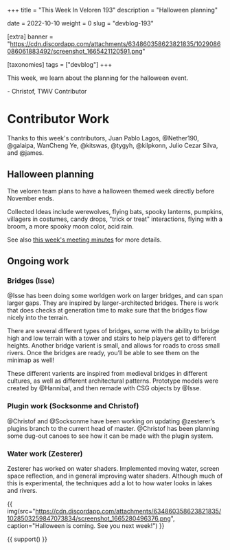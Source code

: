 +++
title = "This Week In Veloren 193"
description = "Halloween planning"

date = 2022-10-10
weight = 0
slug = "devblog-193"

[extra]
banner = "https://cdn.discordapp.com/attachments/634860358623821835/1029086086061883492/screenshot_1665421120591.png"

[taxonomies]
tags = ["devblog"]
+++

This week, we learn about the planning for the halloween event.

\- Christof, TWiV Contributor

# Contributor Work

Thanks to this week's contributors, Juan Pablo Lagos, @Nether190, @galaipa, WanCheng Ye, @kitswas, @tygyh, @kilpkonn, Julio Cezar Silva, and @james.

## Halloween planning

The veloren team plans to have a halloween themed week directly before November ends.

Collected Ideas include werewolves, flying bats, spooky lanterns, pumpkins, villagers in costumes, candy drops, 
"trick or treat" interactions, flying with a broom, a more spooky moon color, acid rain.

See also [this week's meeting minutes](https://hackmd.io/VkVA0lpOQnO49YcCS0qXrQ) for more details.

## Ongoing work

### Bridges (Isse)

@Isse has been doing some worldgen work on larger bridges, and can span larger gaps. 
They are inspired by larger-architected bridges. There is work that does checks at 
generation time to make sure that the bridges flow nicely into the terrain.

There are several different types of bridges, some with the ability to bridge high 
and low terrain with a tower and stairs to help players get to different heights. 
Another bridge varient is small, and allows for roads to cross small rivers. 
Once the bridges are ready, you’ll be able to see them on the minimap as well!

These different varients are inspired from medieval bridges in different cultures, 
as well as different architectural patterns. Prototype models were created by @Hannibal, 
and then remade with CSG objects by @Isse.

### Plugin work (Socksonme and Christof)

@Christof and @Socksonme have been working on updating @zesterer’s plugins branch 
to the current head of master. 
@Christof has been planning some dug-out canoes to see how it can be made with the plugin system.

### Water work (Zesterer)

Zesterer has worked on water shaders. Implemented moving water, screen space reflection, 
and in general improving water shaders. Although much of this is experimental, 
the techniques add a lot to how water looks in lakes and rivers.

{{
    img(src="https://cdn.discordapp.com/attachments/634860358623821835/1028503259847073834/screenshot_1665280496376.png",
    caption="Halloween is coming. See you next week!") 
}}

{{ support() }}
